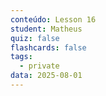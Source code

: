 ```yaml
---
conteúdo: Lesson 16
student: Matheus
quiz: false
flashcards: false
tags:
  - private
data: 2025-08-01
---
```

